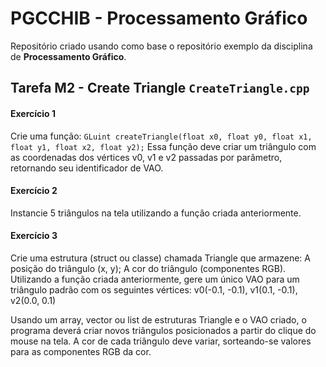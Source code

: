 # PGCCHIB - Processamento Gráfico
Repositório criado usando como base o repositório exemplo da disciplina de **Processamento Gráfico**.

## Tarefa M2 - Create Triangle `CreateTriangle.cpp`
#### Exercício 1
Crie uma função:
`GLuint createTriangle(float x0, float y0, float x1, float y1, float x2, float y2);`
Essa função deve criar um triângulo com as coordenadas dos vértices v0, v1 e v2 passadas por parâmetro, retornando seu identificador de VAO.

#### Exercício 2
Instancie 5 triângulos na tela utilizando a função criada anteriormente.

#### Exercício 3
Crie uma estrutura (struct ou classe) chamada Triangle que armazene:
A posição do triângulo (x, y);
A cor do triângulo (componentes RGB).
Utilizando a função criada anteriormente, gere um único VAO para um triângulo padrão com os seguintes vértices:  v0(-0.1, -0.1),   v1(0.1, -0.1),  v2(0.0, 0.1)

Usando um array, vector ou list de estruturas Triangle e o VAO criado, o programa deverá criar novos triângulos posicionados a partir do clique do mouse na tela. A cor de cada triângulo deve variar, sorteando-se valores para as componentes RGB da cor.